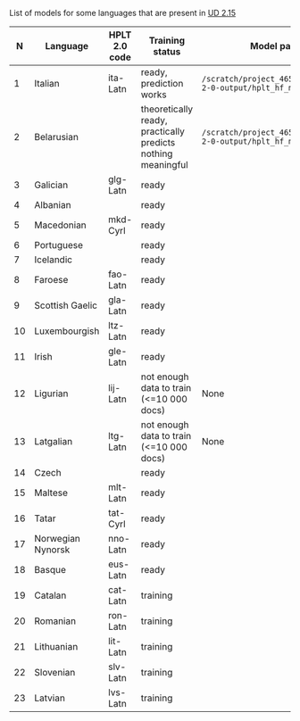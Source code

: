 List of models for some languages that are present in [UD 2.15](https://universaldependencies.org/#download) 

| N  |Language|HPLT 2.0 code| Training status                                              | Model path                                                        |
|----|--------|-------------|--------------------------------------------------------------|-------------------------------------------------------------------|
| 1  |Italian|ita-Latn| ready, prediction works                                      | `/scratch/project_465001386/hplt-2-0-output/hplt_hf_models/itaL/` |
| 2  |Belarusian| | theoretically ready, practically predicts nothing meaningful | `/scratch/project_465001386/hplt-2-0-output/hplt_hf_models/belC/` |
| 3  |Galician|glg-Latn| ready                                                        |                                                                   |
| 4  |Albanian| | ready                                                        |                                                                   |
| 5  |Macedonian|mkd-Cyrl| ready                                                        |                                                                   |
| 6  |Portuguese| | ready                                                        |                                                                   |
| 7  |Icelandic| | ready                                                        |                                                                   |
| 8  |Faroese|fao-Latn| ready                                                        |                                                                   |
| 9  |Scottish Gaelic|gla-Latn| ready                                                        |                                                                   |
| 10 |Luxembourgish|ltz-Latn| ready                                                        |                                                                   |
| 11 | Irish| gle-Latn| ready                                                        |                                                                   |
| 12 |Ligurian| lij-Latn| not enough data to train (<=10 000 docs)                     | None                                                              |
| 13 |Latgalian| ltg-Latn| not enough data to train (<=10 000 docs)                     | None                                                                 |
|14|Czech| | ready                                                        | |
|15|Maltese|mlt-Latn| ready                                                        ||
|16|Tatar|tat-Cyrl| ready                                                        | |
|17|Norwegian Nynorsk|nno-Latn| ready                                                        ||
|18|Basque|eus-Latn| ready                                                        | |
|19|Catalan| cat-Latn| training                                                     | |
|20|Romanian|ron-Latn| training                                                     | |
|21|Lithuanian |lit-Latn| training                                                     | |
|22|Slovenian|slv-Latn| training                                                     | |
|23|Latvian|lvs-Latn| training                                                     | |

